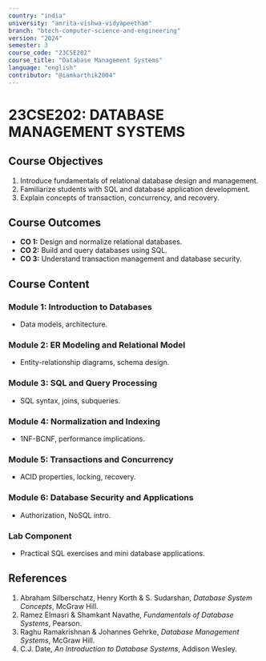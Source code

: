 ```yaml
---
country: "india"
university: "amrita-vishwa-vidyapeetham"
branch: "btech-computer-science-and-engineering"
version: "2024"
semester: 3
course_code: "23CSE202"
course_title: "Database Management Systems"
language: "english"
contributor: "@iamkarthik2004"
---
```


# 23CSE202: DATABASE MANAGEMENT SYSTEMS

## Course Objectives
1. Introduce fundamentals of relational database design and management.
2. Familiarize students with SQL and database application development.
3. Explain concepts of transaction, concurrency, and recovery.

## Course Outcomes
* **CO 1:** Design and normalize relational databases.
* **CO 2:** Build and query databases using SQL.
* **CO 3:** Understand transaction management and database security.

## Course Content

### Module 1: Introduction to Databases
* Data models, architecture.

### Module 2: ER Modeling and Relational Model
* Entity-relationship diagrams, schema design.

### Module 3: SQL and Query Processing
* SQL syntax, joins, subqueries.

### Module 4: Normalization and Indexing
* 1NF-BCNF, performance implications.

### Module 5: Transactions and Concurrency
* ACID properties, locking, recovery.

### Module 6: Database Security and Applications
* Authorization, NoSQL intro.

### Lab Component
* Practical SQL exercises and mini database applications.

## References
1. Abraham Silberschatz, Henry Korth & S. Sudarshan, *Database System Concepts*, McGraw Hill.
2. Ramez Elmasri & Shamkant Navathe, *Fundamentals of Database Systems*, Pearson.
3. Raghu Ramakrishnan & Johannes Gehrke, *Database Management Systems*, McGraw Hill.
4. C.J. Date, *An Introduction to Database Systems*, Addison Wesley.
